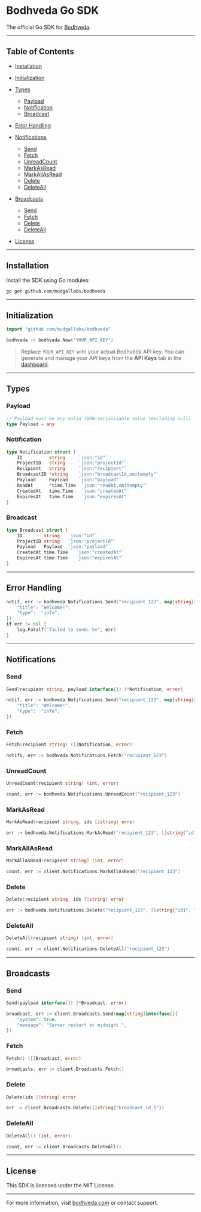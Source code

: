 # Bodhveda Go SDK

The official Go SDK for [Bodhveda](https://bodhveda.com).

---

## Table of Contents

-   [Installation](#installation)
-   [Initialization](#initialization)
-   [Types](#types)

    -   [Payload](#payload)
    -   [Notification](#notification)
    -   [Broadcast](#broadcast)

-   [Error Handling](#error-handling)
-   [Notifications](#notifications)

    -   [Send](#send)
    -   [Fetch](#fetch)
    -   [UnreadCount](#unreadcount)
    -   [MarkAsRead](#markasread)
    -   [MarkAllAsRead](#markallasread)
    -   [Delete](#delete)
    -   [DeleteAll](#deleteall)

-   [Broadcasts](#broadcasts)

    -   [Send](#send-1)
    -   [Fetch](#fetch-1)
    -   [Delete](#delete-1)
    -   [DeleteAll](#deleteall-1)

-   [License](#license)

---

## Installation

Install the SDK using Go modules:

```bash
go get github.com/mudgallabs/bodhveda
```

---

## Initialization

```go
import "github.com/mudgallabs/bodhveda"

bodhveda := bodhveda.New("YOUR_API_KEY")
```

> Replace `YOUR_API_KEY` with your actual Bodhveda API key. You can generate and manage your API keys from the **API Keys** tab in the [dashboard](https://web.bodhveda.com/api-keys).

---

## Types

### Payload

```go
// Payload must be any valid JSON-serializable value (excluding null)
type Payload = any
```

### Notification

```go
type Notification struct {
    ID          string     `json:"id"`
    ProjectID   string     `json:"projectId"`
    Recipient   string     `json:"recipient"`
    BroadcastID *string    `json:"broadcastId,omitempty"`
    Payload     Payload    `json:"payload"`
    ReadAt      *time.Time  `json:"readAt,omitempty"`
    CreatedAt   time.Time   `json:"createdAt"`
    ExpiresAt   time.Time   `json:"expiresAt"`
}
```

### Broadcast

```go
type Broadcast struct {
    ID        string   `json:"id"`
    ProjectID string   `json:"projectId"`
    Payload   Payload  `json:"payload"`
    CreatedAt time.Time   `json:"createdAt"`
    ExpiresAt time.Time   `json:"expiresAt"`
}
```

---

## Error Handling

```go
notif, err := bodhveda.Notifications.Send("recipient_123", map[string]interface{}{
    "title": "Welcome!",
    "type":  "info",
})
if err != nil {
    log.Fatalf("failed to send: %v", err)
}
```

---

## Notifications

### Send

```go
Send(recipient string, payload interface{}) (*Notification, error)
```

```go
notif, err := bodhveda.Notifications.Send("recipient_123", map[string]interface{}{
    "title": "Welcome!",
    "type":  "info",
})
```

### Fetch

```go
Fetch(recipient string) ([]Notification, error)
```

```go
notifs, err := bodhveda.Notifications.Fetch("recipient_123")
```

### UnreadCount

```go
UnreadCount(recipient string) (int, error)
```

```go
count, err := bodhveda.Notifications.UnreadCount("recipient_123")
```

### MarkAsRead

```go
MarkAsRead(recipient string, ids []string) error
```

```go
err := bodhveda.Notifications.MarkAsRead("recipient_123", []string{"id1", "id2"})
```

### MarkAllAsRead

```go
MarkAllAsRead(recipient string) (int, error)
```

```go
count, err := client.Notifications.MarkAllAsRead("recipient_123")
```

### Delete

```go
Delete(recipient string, ids []string) error
```

```go
err := bodhveda.Notifications.Delete("recipient_123", []string{"id1", "id2"})
```

### DeleteAll

```go
DeleteAll(recipient string) (int, error)
```

```go
count, err := client.Notifications.DeleteAll("recipient_123")
```

---

## Broadcasts

### Send

```go
Send(payload interface{}) (*Broadcast, error)
```

```go
broadcast, err := client.Broadcasts.Send(map[string]interface{}{
    "system": true,
    "message": "Server restart at midnight.",
})
```

### Fetch

```go
Fetch() ([]Broadcast, error)
```

```go
broadcasts, err := client.Broadcasts.Fetch()
```

### Delete

```go
Delete(ids []string) error
```

```go
err := client.Broadcasts.Delete([]string{"broadcast_id_1"})
```

### DeleteAll

```go
DeleteAll() (int, error)
```

```go
count, err := client.Broadcasts.DeleteAll()
```

---

## License

This SDK is licensed under the MIT License.

---

For more information, visit [bodhveda.com](https://bodhveda.com) or contact support.
